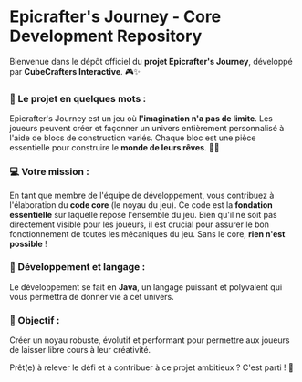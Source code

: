 # Epicrafter's Journey - Core Development Repository

Bienvenue dans le dépôt officiel du **projet Epicrafter's Journey**, développé par **CubeCrafters Interactive**. 🎮✨

### 🌟 Le projet en quelques mots :
Epicrafter's Journey est un jeu où **l'imagination n'a pas de limite**. Les joueurs peuvent créer et façonner un univers entièrement personnalisé à l'aide de blocs de construction variés. Chaque bloc est une pièce essentielle pour construire le **monde de leurs rêves**. 🏰🌌

### 💻 Votre mission :
En tant que membre de l'équipe de développement, vous contribuez à l'élaboration du **code core** (le noyau du jeu). Ce code est la **fondation essentielle** sur laquelle repose l'ensemble du jeu. Bien qu'il ne soit pas directement visible pour les joueurs, il est crucial pour assurer le bon fonctionnement de toutes les mécaniques du jeu. Sans le core, **rien n'est possible** !

### 🚀 Développement et langage :
Le développement se fait en **Java**, un langage puissant et polyvalent qui vous permettra de donner vie à cet univers. 

### 🎯 Objectif :
Créer un noyau robuste, évolutif et performant pour permettre aux joueurs de laisser libre cours à leur créativité.

Prêt(e) à relever le défi et à contribuer à ce projet ambitieux ? C'est parti ! 🎉
